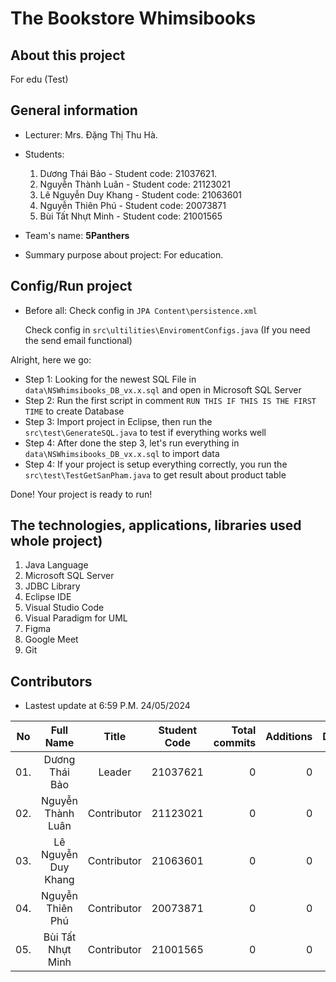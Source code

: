 # The Bookstore Whimsibooks
## About this project
For edu (Test)

## General information
- Lecturer: Mrs. Đặng Thị Thu Hà.
- Students:
    1. Dương Thái Bảo - Student code: 21037621.
    2. Nguyễn Thành Luân - Student code: 21123021
    3. Lê Nguyễn Duy Khang - Student code: 21063601
    4. Nguyễn Thiên Phú - Student code: 20073871
    5. Bùi Tất Nhựt Minh - Student code: 21001565

- Team's name: **5Panthers**
- Summary purpose about project: For education.

## Config/Run project
- Before all:
    Check config in `JPA Content\persistence.xml`
  
    Check config in `src\ultilities\EnviromentConfigs.java` (If you need the send email functional)

Alright, here we go:

- Step 1: Looking for the newest SQL File in `data\NSWhimsibooks_DB_vx.x.sql` and open in Microsoft SQL Server  
- Step 2: Run the first script in comment `RUN THIS IF THIS IS THE FIRST TIME` to create Database
- Step 3: Import project in Eclipse, then run the `src\test\GenerateSQL.java` to test if everything works well
- Step 4: After done the step 3, let's run everything in `data\NSWhimsibooks_DB_vx.x.sql` to import data
- Step 4: If your project is setup everything correctly, you run the `src\test\TestGetSanPham.java` to get result about product table

Done! Your project is ready to run!

## The technologies, applications, libraries used whole project)
1. Java Language
2. Microsoft SQL Server
3. JDBC Library
4. Eclipse IDE
5. Visual Studio Code
6. Visual Paradigm for UML
7. Figma
8. Google Meet
9. Git

## Contributors
- Lastest update at 6:59 P.M. 24/05/2024

| No  | Full Name | Title | Student Code | Total commits  | Additions | Deletions | Join time | Disontinued |
| :--: |:--:| :--: | :--: | --:| --: | --: | :--: | :--: |
| 01. | Dương Thái Bảo | Leader | 21037621  | 0 | 0 | 0 | 01/08/24  | - |
| 02. | Nguyễn Thành Luân | Contributor | 21123021 | 0 | 0 | 0 | 01/08/24 | - |
| 03. | Lê Nguyễn Duy Khang | Contributor | 21063601 | 0 | 0 | 0 | 01/08/24 | - |
| 04. | Nguyễn Thiên Phú | Contributor | 20073871 | 0 | 0 | 0 | 01/08/24 | - |
| 05. | Bùi Tất Nhựt Minh | Contributor | 21001565 | 0 | 0 | 0 | 01/08/24 | - |
